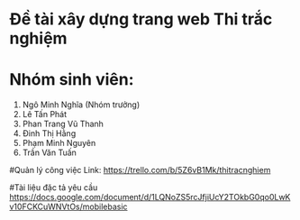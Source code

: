 # Đề tài xây dựng trang web Thi trắc nghiệm 
# Nhóm sinh viên: 
 1. Ngô Minh Nghĩa (Nhóm trưởng)
 2. Lê Tấn Phát
 3. Phan Trang Vũ Thanh
 4. Đinh Thị Hằng
 5. Phạm Minh Nguyên
 6. Trần Văn Tuấn

#Quản lý công việc 
Link: https://trello.com/b/5Z6vB1Mk/thitracnghiem
                  
#Tài liệu đặc tả yêu cầu 
https://docs.google.com/document/d/1LQNoZS5rcJfjiUcY2TOkbG0qo0LwKv10FCKCuWNVtOs/mobilebasic
